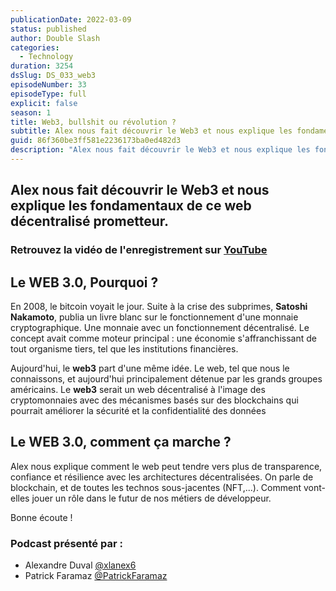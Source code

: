 ```yaml
---
publicationDate: 2022-03-09
status: published
author: Double Slash
categories:
  - Technology
duration: 3254
dsSlug: DS_033_web3
episodeNumber: 33
episodeType: full
explicit: false
season: 1
title: Web3, bullshit ou révolution ?
subtitle: Alex nous fait découvrir le Web3 et nous explique les fondamentaux de ce web décentralisé prometteur.
guid: 86f360be3ff581e2236173ba0ed482d3
description: "Alex nous fait découvrir le Web3 et nous explique les fondamentaux de ce web décentralisé prometteur. Retrouvez la vidéo de l'enregistrement sur YouTube Le WEB 3.0, Pourquoi ? En 2008, le bitcoin voyait le jour. Suite à la crise des subprimes, Satoshi Nakamoto, publia un livre blanc sur le fonctionnement d'une monnaie cryptographique. Une monnaie avec un fonctionnement décentralisé. Le concept avait comme moteur principal : une économie s'affranchissant de tout organisme tiers, tel que les institutions financières. Aujourd'hui, le web3 part d'une même idée. Le web, tel que nous le connaissons, et aujourd'hui principalement détenue par les grands groupes américains. Le web3 serait un web décentralisé à l'image des cryptomonnaies avec des mécanismes basés sur des blockchains qui pourrait améliorer la sécurité et la confidentialité des données Le WEB 3.0, comment ça marche ? Alex nous explique comment le web peut tendre vers plus de transparence, confiance et résilience avec les architectures décentralisées. On parle de blockchain, et de toutes les technos sous-jacentes (NFT,...). Comment vont-elles jouer un rôle dans le futur de nos métiers de développeur. Bonne écoute ! Podcast présenté par : Alexandre Duval @xlanex6 Patrick Faramaz @PatrickFaramaz"
---
```


## Alex nous fait découvrir le Web3 et nous explique les fondamentaux de ce web décentralisé prometteur.

### Retrouvez la vidéo de l'enregistrement sur [YouTube](https://youtu.be/A8yk7NT__HM)

## Le WEB 3.0, Pourquoi ?

En 2008, le bitcoin voyait le jour. Suite à la crise des subprimes, **Satoshi Nakamoto**, publia un livre blanc sur le fonctionnement d'une monnaie cryptographique. Une monnaie avec un fonctionnement décentralisé. Le concept avait comme moteur principal : une économie s'affranchissant de tout organisme tiers, tel que les institutions financières.

Aujourd'hui, le **web3** part d'une même idée. Le web, tel que nous le connaissons, et aujourd'hui principalement détenue par les grands groupes américains.
Le **web3** serait un web décentralisé à l'image des cryptomonnaies avec des mécanismes basés sur des blockchains qui pourrait améliorer la sécurité et la confidentialité des données

## Le WEB 3.0, comment ça marche ?

Alex nous explique comment le web peut tendre vers plus de transparence, confiance et résilience avec les architectures décentralisées.
On parle de blockchain, et de toutes les technos sous-jacentes (NFT,...). Comment vont-elles jouer un rôle dans le futur de nos métiers de développeur.

Bonne écoute !

### Podcast présenté par :

- Alexandre Duval [@xlanex6](https://twitter.com/xlanex6)
- Patrick Faramaz [@PatrickFaramaz](https://twitter.com/PatrickFaramaz)
